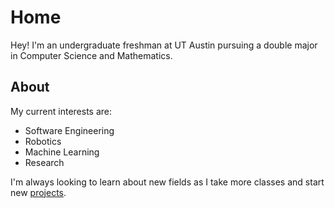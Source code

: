 # Home
Hey! I'm an undergraduate freshman at UT Austin pursuing a double major in Computer Science and Mathematics.

## About
My current interests are:
* Software Engineering
* Robotics
* Machine Learning
* Research

I'm always looking to learn about new fields as I take more classes and start new [projects](./Projects.md).